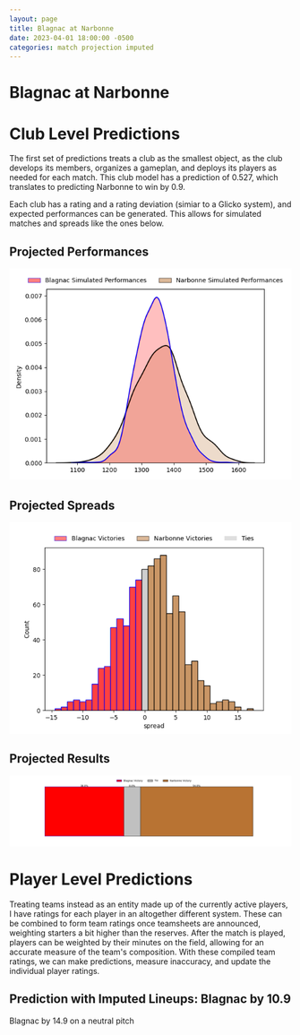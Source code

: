 ```yaml
---  
layout: page  
title: Blagnac at Narbonne  
date: 2023-04-01 18:00:00 -0500  
categories: match projection imputed  
---
```

# Blagnac at Narbonne

# Club Level Predictions


The first set of predictions treats a club as the smallest object, as the club develops its members, organizes a gameplan, and deploys its players as needed for each match. This club model has a prediction of 0.527, which translates to predicting Narbonne to win by 0.9.

Each club has a rating and a rating deviation (simiar to a Glicko system), and expected performances can be generated. This allows for simulated matches and spreads like the ones below.
## Projected Performances


![Projected Performances](plots/performances_2023-04-01-Narbonne-Blagnac.png)
## Projected Spreads


![Projected Spreads](plots/spreads_2023-04-01-Narbonne-Blagnac.png)
## Projected Results


![Projected Results](plots/resultbar_2023-04-01-Narbonne-Blagnac.png)
# Player Level Predictions


Treating teams instead as an entity made up of the currently active players, I have ratings for each player in an altogether different system. These can be combined to form team ratings once teamsheets are announced, weighting starters a bit higher than the reserves. After the match is played, players can be weighted by their minutes on the field, allowing for an accurate measure of the team's composition. With these compiled team ratings, we can make predictions, measure inaccuracy, and update the individual player ratings.
## Prediction with Imputed Lineups: Blagnac by 10.9


Blagnac by 14.9 on a neutral pitch

